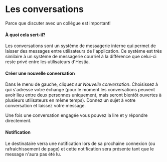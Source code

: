 # Les conversations

Parce que discuter avec un collègue est important! 


#### À quoi cela sert-il? 

Les conversations sont un système de messagerie interne qui permet de laisser des messages entre utilisateurs de l'application. Ce système est très similaire à un système de messagerie courriel à la différence que celui-ci reste privé entre les utilisateurs d'Hestia. 

#### Créer une nouvelle conversation

Dans le menu de gauche, cliquez sur *Nouvelle conversation*. Choisissez à qui s'adresse votre échange (pour le moment les conversations peuvent avoir lieu entre deux personnes uniquement, mais seront bientôt ouvertes à plusieurs utilisateurs en même temps). Donnez un sujet à votre conversation et laissez votre message.

Une fois une conversation engagée vous pouvez la lire et y répondre directement. 

#### Notification

Le destinataire verra une notification lors de sa prochaine connexion (ou rafraichissement de page) et cette notification sera présente tant que le message n'aura pas été lu.

